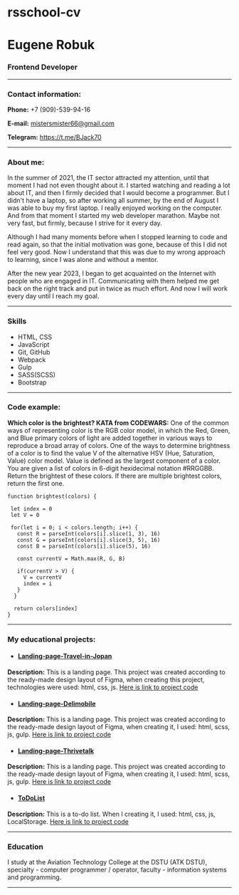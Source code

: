 # rsschool-cv

# Eugene Robuk

### Frontend Developer
***

### Contact information: 

**Phone:** +7 (909)-539-94-16

**E-mail:** mistersmister66@gmail.com

**Telegram:** https://t.me/BJack70
***
### About me:

In the summer of 2021, the IT sector attracted my attention, until that moment I had not even thought about it. I started watching and reading a lot about IT, and then I firmly decided that I would become a programmer. But I didn't have a laptop, so after working all summer, by the end of August I was able to buy my first laptop. I really enjoyed working on the computer. And from that moment I started my web developer marathon. Maybe not very fast, but firmly, because I strive for it every day.

Although I had many moments before when I stopped learning to code and read again, so that the initial motivation was gone, because of this I did not feel very good. Now I understand that this was due to my wrong approach to learning, since I was alone and without a mentor.

After the new year 2023, I began to get acquainted on the Internet with people who are engaged in IT. Communicating with them helped me get back on the right track and put in twice as much effort. And now I will work every day until I reach my goal.
***

### Skills 
  * HTML, CSS
  * JavaScript
  * Git, GitHub
  * Webpack
  * Gulp
  * SASS(SCSS)
  * Bootstrap
***

### Code example:

**Which color is the brightest? KATA from CODEWARS:** One of the common ways of representing color is the RGB color model, in which the Red, Green, and Blue primary colors of light are added together in various ways to reproduce a broad array of colors. One of the ways to determine brightness of a color is to find the value V of the alternative HSV (Hue, Saturation, Value) color model. Value is defined as the largest component of a color. You are given a list of colors in 6-digit hexidecimal notation #RRGGBB. Return the brightest of these colors. If there are multiple brightest colors, return the first one.

```
function brightest(colors) {

 let index = 0
 let V = 0
 
 for(let i = 0; i < colors.length; i++) {
   const R = parseInt(colors[i].slice(1, 3), 16)
   const G = parseInt(colors[i].slice(3, 5), 16)
   const B = parseInt(colors[i].slice(5), 16)
   
   const currentV = Math.max(R, G, B)
   
   if(currentV > V) {
     V = currentV
     index = i
   }
  }
  
  return colors[index]
}
```
***
### My educational projects:

* #### [Landing-page-Travel-in-Jopan](https://mistereugene.github.io/Landing-page-Travel-in-Jopan/ "Landing-page-Travel-in-Jopan")

**Description:**
This is a landing page. This project was created according to the ready-made design layout of Figma, when creating this project, technologies were used: html, css, js.
[Here is link to project code](https://github.com/misterEugene/Landing-page-Travel-in-Jopan "link to project code")



* #### [Landing-page-Delimobile](https://mistereugene.github.io/Landing-page-Delimobile/ "Landing-page-Delimobile")

**Description:**
This is a landing page. This project was created according to the ready-made design layout of Figma, when creating it, I used: html, scss, js, gulp.
[Here is link to project code](https://github.com/misterEugene/Landing-page-Delimobile "link to project code")



* #### [Landing-page-Thrivetalk](https://mistereugene.github.io/Landing-page-Thrivetalk/ "Landing-page-Thrivetalk")

**Description:**
This is a landing page. This project was created according to the ready-made design layout of Figma, when creating it, I used: html, scss, js, gulp.
[Here is link to project code](https://github.com/misterEugene/Landing-page-Thrivetalk "link to project code")



* #### [ToDoList](https://mistereugene.github.io/ToDoList/ "ToDoList")

**Description:**
This is a to-do list. When I creating it, I used: html, css, js, LocalStorage.
[Here is link to project code](https://github.com/misterEugene/ToDoList "link to project code")
***

### Education 

I study at the Aviation Technology College at the DSTU (ATK DSTU), specialty - computer programmer / operator, faculty - information systems and programming.
***


